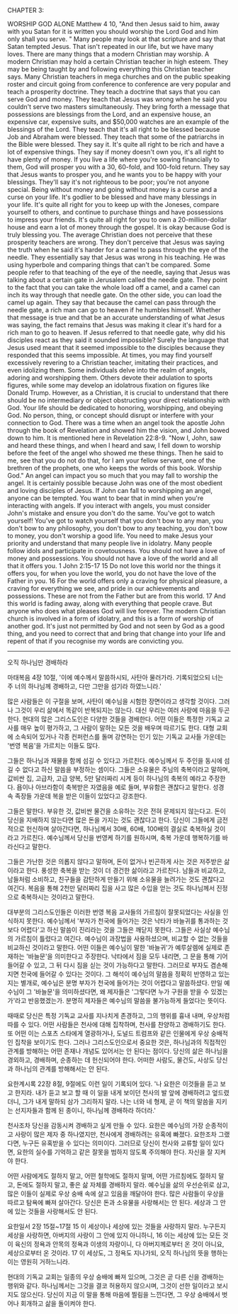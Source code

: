 CHAPTER 3: 

WORSHIP GOD ALONE
Matthew 4 10, "And then Jesus said to him, away with you Satan for it is written you should worship the Lord God and him only shall you serve. "
Many people may look at that scripture and say that Satan tempted Jesus. That isn't repeated in our life, but we have many loves. There are many things that a modern Christian may worship. A modern Christian may hold a certain Christian teacher in high esteem. They may be being taught by and following everything this Christian teacher says. Many Christian teachers in mega churches and on the public speaking roster and circuit going from conference to conference are very popular and teach a prosperity doctrine.
They teach a doctrine that says that you can serve God and money. They teach that Jesus was wrong when he said you couldn't serve two masters simultaneously. They bring forth a message that possessions are blessings from the Lord, and an expensive house, an expensive car, expensive suits, and $50,000 watches are an example of the blessings of the Lord. They teach that it's all right to be blessed because Job and Abraham were blessed. They teach that some of the patriarchs in the Bible were blessed.
They say it. It's quite all right to be rich and have a lot of expensive things. They say if money doesn't own you, it's all right to have plenty of money. If you live a life where you're sowing financially to them, God will prosper you with a 30, 60-fold, and
100-fold return. They say that Jesus wants to prosper you, and he wants you to be happy with your blessings.
They'll say it's not righteous to be poor; you're not anyone special. Being without money and going without money is a curse and a curse on your life. It's godlier to be blessed and have many blessings in your life. It's quite all right for you to keep up with the Joneses, compare yourself to others, and continue to purchase things and have possessions to impress your friends.
It's quite all right for you to own a 20-million-dollar house and earn a lot of money through the gospel. It is okay because God is truly blessing you. The average Christian does not perceive that these prosperity teachers are wrong.
They don't perceive that Jesus was saying the truth when he said it's harder for a camel to pass through the eye of the needle. They essentially say that Jesus was wrong in his teaching. He was using hyperbole and comparing things that can't be compared. Some people refer to that teaching of the eye of the needle, saying that Jesus was talking about a certain gate in Jerusalem called the needle gate. They point to the fact that you can take the whole load off a camel, and a camel can inch its way through that needle gate. On the other side, you can load the camel up again. They say that because the camel can pass through the needle gate, a rich man can go to heaven if he humbles himself. Whether that message is true and that be an accurate understanding of what Jesus was saying, the fact remains that Jesus was making it clear it's hard for a rich man to go to heaven. If Jesus referred to that needle gate, why did his disciples react as they said it sounded impossible?
Surely the language that Jesus used meant that it seemed impossible to the disciples because they responded that this seems impossible.
At times, you may find yourself excessively revering to a Christian teacher, imitating their practices, and even idolizing them. Some individuals delve into the realm of angels, adoring and worshipping them. Others devote their adulation to sports figures, while some may develop an idolatrous fixation on figures like Donald Trump. However, as a Christian, it is crucial to understand that there should be no intermediary or object obstructing your direct relationship with God. Your life should be dedicated to honoring, worshipping, and obeying God. No person, thing, or concept should disrupt or interfere with your connection to God.
There was a time when an angel took the apostle John through the book of Revelation and showed him the vision, and John bowed down to him. It is mentioned here in Revelation 22:8-9.
"Now I, John, saw and heard these things, and when I heard and saw, I fell down to worship before the feet of the angel who showed me these things. Then he said to me, see that you do not do that, for I am your fellow servant, one of the brethren of the prophets, one who keeps the words of this book. Worship God."
An angel can impact you so much that you may fall to worship the angel. It is certainly possible because John was one of the most obedient and loving disciples of Jesus. If John can fall to worshipping an angel, anyone can be tempted. You want to bear that in mind when you're interacting with angels. If you interact with angels, you must consider John's mistake and ensure you don't do the same. You've got to watch yourself!
You've got to watch yourself that you don't bow to any man, you don't bow to any philosophy, you don't bow to any teaching, you don't bow to money, you don't worship a good life. You need to make Jesus your priority and understand that many people live in idolatry. Many people follow idols and participate in covetousness. You should not have a love of money and possessions. You should not have a love of the world and all that it offers you.
1 John 2:15-17
15 Do not love this world nor the things it offers you, for when you love the world, you do not have the love of the Father in you. 16 For the world offers only a craving for physical pleasure, a craving for everything we see, and pride in our achievements and possessions.
These are not from the Father but are from this world. 17 And this world is fading away, along with everything that people crave. But anyone who does what pleases God will live forever.
The modern Christian church is involved in a form of idolatry, and this is a form of worship of another god. It's just not permitted by God and not seen by God as a good thing, and you need to correct that and bring that change into your life and repent of that if you recognise my words are convicting you.

---

오직 하나님만 경배하라

마태복음 4장 10절, '이에 예수께서 말씀하시되, 사탄아 물러가라. 기록되었으되 너는 주 너의 하나님께 경배하고, 다만 그만을 섬기라 하였느니라.'

많은 사람들은 이 구절을 보며, 사탄이 예수님을 시험한 장면이라고 생각할 것이다. 그러나 그것이 우리 삶에서 똑같이 반복되지는 않는다. 대신 우리는 여러 사랑에 마음을 두곤 한다. 현대의 많은 그리스도인은 다양한 것들을 경배한다. 어떤 이들은 특정한 기독교 교사를 매우 높이 평가하고, 그 사람이 말하는 모든 것을 배우며 따르기도 한다. 대형 교회에 소속되어 있거나 각종 컨퍼런스를 돌며 강연하는 인기 있는 기독교 교사들 가운데는 '번영 복음'을 가르치는 이들도 많다.

그들은 하나님과 재물을 함께 섬길 수 있다고 가르친다. 예수님께서 두 주인을 동시에 섬길 수 없다고 하신 말씀을 부정하는 셈이다. 그들은 소유물은 주님의 축복이라고 말하며, 값비싼 집, 고급차, 고급 양복, 5만 달러짜리 시계 등이 하나님의 축복의 예라고 주장한다. 욥이나 아브라함이 축복받은 자였음을 예로 들며, 부유함은 괜찮다고 말한다. 성경 속 족장들 가운데 복을 받은 이들이 있었다고 강조한다.

그들은 말한다. 부유한 것, 값비싼 물건을 소유하는 것은 전혀 문제되지 않는다고. 돈이 당신을 지배하지 않는다면 많은 돈을 가지는 것도 괜찮다고 한다. 당신이 그들에게 금전적으로 헌신하며 살아간다면, 하나님께서 30배, 60배, 100배의 결실로 축복하실 것이라고 가르친다. 예수님께서 당신을 번영케 하기를 원하시며, 축복 가운데 행복하기를 바라신다고 말한다.

그들은 가난한 것은 의롭지 않다고 말하며, 돈이 없거나 빈곤하게 사는 것은 저주받은 삶이라고 한다. 풍성한 축복을 받는 것이 더 경건한 삶이라고 가르친다. 남들과 비교하고, 남들처럼 소비하고, 친구들을 감탄하게 만들기 위해 소유물을 늘려가는 것도 괜찮다고 여긴다. 복음을 통해 2천만 달러짜리 집을 사고 많은 수입을 얻는 것도 하나님께서 진정으로 축복하시는 것이라고 말한다.

대부분의 그리스도인들은 이러한 번영 복음 교사들의 가르침이 잘못되었다는 사실을 인식하지 못한다. 예수님께서 '부자가 천국에 들어가는 것은 낙타가 바늘귀를 통과하는 것보다 어렵다'고 하신 말씀이 진리라는 것을 그들은 깨닫지 못한다. 그들은 사실상 예수님의 가르침이 틀렸다고 여긴다. 예수님이 과장법을 사용하셨으며, 비교할 수 없는 것들을 비교하신 것이라고 말한다. 어떤 이들은 예수님이 말한 '바늘귀'가 예루살렘에 실제로 존재하는 '바늘문'을 의미한다고 주장한다. 낙타에서 짐을 모두 내리면, 그 문을 통해 기어들어갈 수 있고, 그 뒤 다시 짐을 싣는 것이 가능하다고 말한다. 그러므로 부자도 겸손해지면 천국에 들어갈 수 있다는 것이다. 그 해석이 예수님의 말씀을 정확히 반영하고 있는지는 별개로, 예수님은 분명 부자가 천국에 들어가는 것이 어렵다고 말씀하셨다. 만일 예수님이 그 '바늘문'을 의미하셨다면, 왜 제자들은 '그렇다면 누가 구원을 받을 수 있겠는가'라고 반응했겠는가. 분명히 제자들은 예수님의 말씀을 불가능하게 들었다는 뜻이다.

때때로 당신은 특정 기독교 교사를 지나치게 존경하고, 그의 행위를 흉내 내며, 우상처럼 따를 수 있다. 어떤 사람들은 천사에 대해 집착하며, 천사를 찬양하고 경배하기도 한다. 또 어떤 이는 스포츠 스타에게 열광하거나, 도널드 트럼프와 같은 인물에게 우상 숭배적인 집착을 보이기도 한다. 그러나 그리스도인으로서 중요한 것은, 하나님과의 직접적인 관계를 방해하는 어떤 존재나 개념도 있어서는 안 된다는 점이다. 당신의 삶은 하나님을 경외하고, 경배하며, 순종하는 데 헌신되어야 한다. 어떠한 사람도, 물건도, 사상도 당신과 하나님의 관계를 방해해서는 안 된다.

요한계시록 22장 8절, 9절에도 이런 일이 기록되어 있다. '나 요한은 이것들을 듣고 보고 한지라. 내가 듣고 보고 할 때 이 일을 내게 보이던 천사의 발 앞에 경배하려고 엎드렸더니, 그가 내게 말하되 삼가 그리하지 말라. 나는 너와 네 형제, 곧 이 책의 말씀을 지키는 선지자들과 함께 된 종이니, 하나님께 경배하라 하더라.'

천사조차 당신을 감동시켜 경배하고 싶게 만들 수 있다. 요한은 예수님의 가장 순종적이고 사랑이 많은 제자 중 하나였지만, 천사에게 경배하려는 유혹에 빠졌다. 요한조차 그랬다면, 누구든 유혹받을 수 있다는 의미이다. 그러므로 당신이 천사와 교류할 일이 있다면, 요한의 실수를 기억하고 같은 잘못을 범하지 않도록 주의해야 한다. 자신을 잘 지켜야 한다.

어떤 사람에게도 절하지 말고, 어떤 철학에도 절하지 말며, 어떤 가르침에도 절하지 말고, 돈에도 절하지 말고, 좋은 삶 자체를 경배하지 말라. 예수님을 삶의 우선순위로 삼고, 많은 이들이 실제로 우상 숭배 속에 살고 있음을 깨달아야 한다. 많은 사람들이 우상을 따르고 탐욕에 빠져 살아간다. 당신은 돈과 소유물을 사랑해서는 안 된다. 세상과 그 안에 있는 것들을 사랑해서도 안 된다.

요한일서 2장 15절~17절
15 이 세상이나 세상에 있는 것들을 사랑하지 말라. 누구든지 세상을 사랑하면, 아버지의 사랑이 그 안에 있지 아니하니,
16 이는 세상에 있는 모든 것이 육신의 정욕과 안목의 정욕과 이생의 자랑이니, 다 아버지께로부터 온 것이 아니요, 세상으로부터 온 것이라.
17 이 세상도, 그 정욕도 지나가되, 오직 하나님의 뜻을 행하는 이는 영원히 거하느니라.

현대의 기독교 교회는 일종의 우상 숭배에 빠져 있으며, 그것은 곧 다른 신을 경배하는 행위와 같다. 하나님께서는 그것을 결코 허용하지 않으시며, 그것이 선한 일이라고 보시지도 않으신다. 당신이 지금 이 말을 통해 마음에 찔림을 느낀다면, 그 우상 숭배에서 벗어나 회개하고 삶을 돌이켜야 한다.